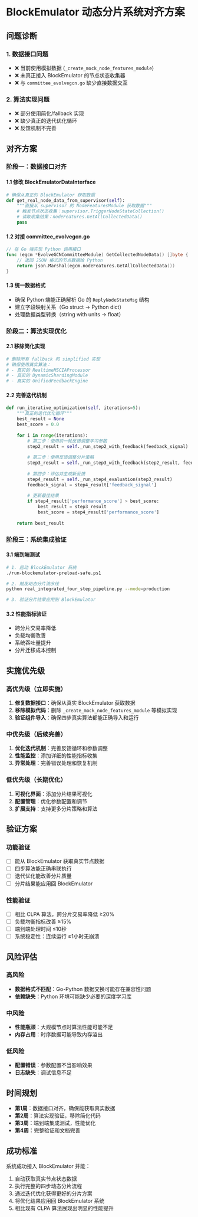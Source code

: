 # BlockEmulator 动态分片系统对齐方案

## 问题诊断

### 1. 数据接口问题
- ❌ 当前使用模拟数据 (`_create_mock_node_features_module`)
- ❌ 未真正接入 BlockEmulator 的节点状态收集器
- ❌ 与 `committee_evolvegcn.go` 缺少直接数据交互

### 2. 算法实现问题  
- ❌ 部分使用简化/fallback 实现
- ❌ 缺少真正的迭代优化循环
- ❌ 反馈机制不完善

## 对齐方案

### 阶段一：数据接口对齐

#### 1.1 修改 BlockEmulatorDataInterface
```python
# 确保从真正的 BlockEmulator 获取数据
def get_real_node_data_from_supervisor(self):
    """直接从 supervisor 的 NodeFeaturesModule 获取数据"""
    # 触发节点状态收集：supervisor.TriggerNodeStateCollection()
    # 读取收集结果：nodeFeatures.GetAllCollectedData()
    pass
```

#### 1.2 对接 committee_evolvegcn.go
```go
// 在 Go 端实现 Python 调用接口
func (egcm *EvolveGCNCommitteeModule) GetCollectedNodeData() []byte {
    // 返回 JSON 格式的节点数据给 Python
    return json.Marshal(egcm.nodeFeatures.GetAllCollectedData())
}
```

#### 1.3 统一数据格式
- 确保 Python 端能正确解析 Go 的 `ReplyNodeStateMsg` 结构
- 建立字段映射关系（Go struct -> Python dict）
- 处理数据类型转换（string with units -> float）

### 阶段二：算法实现优化

#### 2.1 移除简化实现
```python
# 删除所有 fallback 和 simplified 实现
# 确保使用真实算法：
# - 真实的 RealtimeMSCIAProcessor 
# - 真实的 DynamicShardingModule
# - 真实的 UnifiedFeedbackEngine
```

#### 2.2 完善迭代机制
```python
def run_iterative_optimization(self, iterations=5):
    """真正的迭代优化循环"""
    best_result = None
    best_score = 0.0
    
    for i in range(iterations):
        # 第二步：使用前一轮反馈调整学习参数
        step2_result = self._run_step2_with_feedback(feedback_signal)
        
        # 第三步：使用反馈调整分片策略  
        step3_result = self._run_step3_with_feedback(step2_result, feedback_signal)
        
        # 第四步：评估并生成新反馈
        step4_result = self._run_step4_evaluation(step3_result)
        feedback_signal = step4_result['feedback_signal']
        
        # 更新最佳结果
        if step4_result['performance_score'] > best_score:
            best_result = step3_result
            best_score = step4_result['performance_score']
    
    return best_result
```

### 阶段三：系统集成验证

#### 3.1 端到端测试
```bash
# 1. 启动 BlockEmulator 系统
./run-blockemulator-preload-safe.ps1

# 2. 触发动态分片流水线  
python real_integrated_four_step_pipeline.py --mode=production

# 3. 验证分片结果应用到 BlockEmulator
```

#### 3.2 性能指标验证
- 跨分片交易率降低
- 负载均衡改善  
- 系统吞吐量提升
- 分片迁移成本控制

## 实施优先级

### 高优先级（立即实施）
1. **修复数据接口**：确保从真实 BlockEmulator 获取数据
2. **移除模拟代码**：删除 `_create_mock_node_features_module` 等模拟实现
3. **验证组件导入**：确保四步真实算法都能正确导入和运行

### 中优先级（后续完善）  
1. **优化迭代机制**：完善反馈循环和参数调整
2. **性能监控**：添加详细的性能指标收集
3. **异常处理**：完善错误处理和恢复机制

### 低优先级（长期优化）
1. **可视化界面**：添加分片结果可视化
2. **配置管理**：优化参数配置和调节
3. **扩展支持**：支持更多分片策略和算法

## 验证方案

### 功能验证
- [ ] 能从 BlockEmulator 获取真实节点数据
- [ ] 四步算法能正确串联执行  
- [ ] 迭代优化能改善分片质量
- [ ] 分片结果能应用回 BlockEmulator

### 性能验证
- [ ] 相比 CLPA 算法，跨分片交易率降低 ≥20%
- [ ] 负载均衡指标改善 ≥15%
- [ ] 端到端处理时间 ≤10秒
- [ ] 系统稳定性：连续运行 ≥1小时无崩溃

## 风险评估

### 高风险
- **数据格式不匹配**：Go-Python 数据交换可能存在兼容性问题
- **依赖缺失**：Python 环境可能缺少必要的深度学习库

### 中风险  
- **性能瓶颈**：大规模节点时算法性能可能不足
- **内存占用**：时序数据可能导致内存溢出

### 低风险
- **配置错误**：参数配置不当影响效果
- **日志缺失**：调试信息不足

## 时间规划

- **第1周**：数据接口对齐，确保能获取真实数据
- **第2周**：算法实现验证，移除简化代码
- **第3周**：端到端集成测试，性能优化
- **第4周**：完整验证和文档完善

## 成功标准

系统成功接入 BlockEmulator 并能：
1. 自动获取真实节点状态数据
2. 执行完整的四步动态分片流程  
3. 通过迭代优化获得更好的分片方案
4. 将优化结果应用回 BlockEmulator 系统
5. 相比现有 CLPA 算法展现出明显的性能提升
